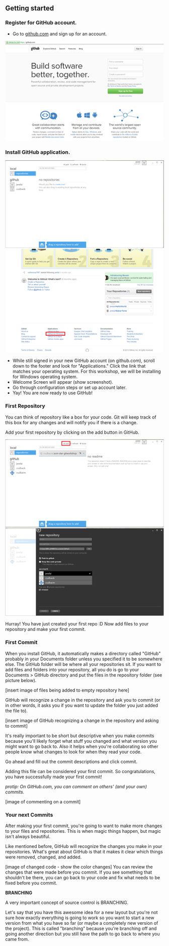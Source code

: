 ## Getting started
### Register for GitHub account.

- Go to [github.com](http://github.com) and sign up for an account.

<img src="img/git_sign_up.png" alt="ACM Git Workshop"/>

### Install GitHub application.

<img src="img/github_home_page.png" alt="ACM Git Workshop"/>
<img src="img/github_installation.png" alt="ACM Git Workshop"/>

- While still signed in your new GitHub account (on github.com), scroll down to the footer and look for "Applications." Click the link that matches your operating system. For this workshop, we will be installing for Windows operating system. 
- Welcome Screen will appear (show screenshot).
- Go through configuration steps or set up account later.
- Yay! You are now ready to use GitHub!

### First Repository
You can think of repository like a box for your code. Git will keep track of this box for any changes and will notify you if there is a change. 

Add your first repository by clicking on the add button in GitHub. 

<img src="img/adding_a_local_repo.png" alt="ACM Git Workshop"/>
<img src="img/adding_a_local_repo_form.png" alt="ACM Git Workshop"/>


Hurray! You have just created your first repo :D
Now add files to your repository and make your first commit.


### First Commit
When you install GitHub, it automatically makes a directory called "GitHub" probably in your Documents folder unless you specified it to be somewhere else. The GitHub folder will be where all your repositories sit. If you want to add files and folders into your repository, all you do is go to your Documents > GitHub directory and put the files in the repository folder (see picture below). 

[insert image of files being added to empty repository here]

GitHub will recognize a change in the repository and ask you to commit (or in other words, it asks you if you want to update the folder you just added the file to).

[insert image of GitHub recognizing a change in the repository and asking to commit]

It's really important to be short but descriptive when you make commits because you'll likely forget what stuff you changed and what version you might want to go back to. Also it helps when you're collaborating so other people know what changes to look for when they read your code. 

Go ahead and fill out the commit descriptions and click commit. 

Adding this file can be considered your first commit. So congratulations, you have successfully made your first commit! 

*protip: On GitHub.com, you can comment on others' (and your own) commits.*

[image of commenting on a commit]

### Your next Commits
After making your first commit, you're going to want to make more changes to your files and repositories. This is when magic things happen, but magic isn't always beautiful.

Like mentioned before, GitHub will recognize the changes you make in your repositories. What's great about GitHub is that it makes it clear which things were removed, changed, and added. 

[image of changed code - show the color changes]
You
 can review the changes that were made before you commit. If you see something that shouldn't be there, you can go back to your code and fix what needs to be fixed before you commit. 

**BRANCHING**

A very important concept of source control is BRANCHING.

Let's say that you have this awesome idea for a new layout but you're not sure how exactly everything is going to work so you want to start a new version from what you have so far (or maybe a completely new version of the project). This is called "branching" because you're branching off and going another direction but you still have the path to go back to where you came from.